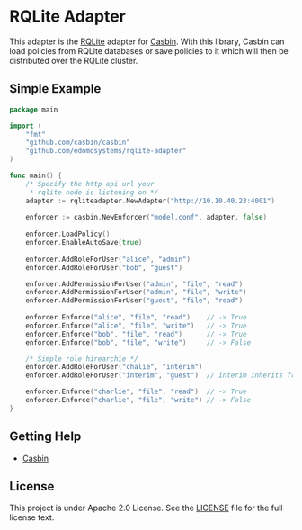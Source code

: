 RQLite Adapter
====

This adapter is the [RQLite](https://github.com/rqlite/rqlite) adapter for [Casbin](https://github.com/casbin/casbin). With this library, Casbin can load policies from RQLite databases or save policies to it which will then be distributed over the RQLite cluster.

<!--
## Installation

    go get github.com/edomosystems/rqlite-adapter
    
-->

## Simple Example

```go
package main

import (
	"fmt"
	"github.com/casbin/casbin"
	"github.com/edomosystems/rqlite-adapter"
)

func main() {
    /* Specify the http api url your
     * rqlite node is listening on */
    adapter := rqliteadapter.NewAdapter("http://10.10.40.23:4001")
    
    enforcer := casbin.NewEnforcer("model.conf", adapter, false)
   
    enforcer.LoadPolicy()
    enforcer.EnableAutoSave(true)
   
    enforcer.AddRoleForUser("alice", "admin")
    enforcer.AddRoleForUser("bob", "guest")

    enforcer.AddPermissionForUser("admin", "file", "read")
    enforcer.AddPermissionForUser("admin", "file", "write")
    enforcer.AddPermissionForUser("guest", "file", "read")
    
    enforcer.Enforce("alice", "file", "read")    // -> True
    enforcer.Enforce("alice", "file", "write")   // -> True
    enforcer.Enforce("bob", "file", "read")      // -> True
    enforcer.Enforce("bob", "file", "write")     // -> False

    /* Simple role hirearchie */
    enforcer.AddRoleForUser("chalie", "interim")
    enforcer.AddRoleForUser("interim", "guest")  // interim inherits from guest

    enforcer.Enforce("charlie", "file", "read")  // -> True
    enforcer.Enforce("charlie", "file", "write") // -> False
}
```

## Getting Help

- [Casbin](https://github.com/casbin/casbin)

## License

This project is under Apache 2.0 License. See the [LICENSE](LICENSE) file for the full license text.
